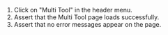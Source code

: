 1. Click on "Multi Tool" in the header menu.
2. Assert that the Multi Tool page loads successfully.
3. Assert that no error messages appear on the page.